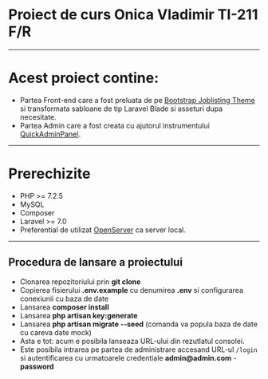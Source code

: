 # Proiect de curs Onica Vladimir TI-211 F/R

- - - - -

# Acest proiect contine:

- Partea Front-end care a fost preluata de pe [Bootstrap Joblisting Theme](https://colorlib.com/wp/template/joblisting/) si transformata sabloane de tip Laravel Blade si asseturi dupa necesitate.
- Partea Admin care a fost creata cu ajutorul instrumentului [QuickAdminPanel](https://2019.quickadminpanel.com).

---

# Prerechizite

- PHP >= 7.2.5
- MySQL
- Composer
- Laravel >= 7.0
- Preferential de utilizat [OpenServer](https://ospanel.io/) ca server local.

---

## Procedura de lansare a proiectului

- Clonarea repozitoriului prin __git clone__
- Copierea fisierului __.env.example__ cu denumirea __.env__ si configurarea conexiunii cu baza de date
- Lansarea __composer install__
- Lansarea __php artisan key:generate__
- Lansarea __php artisan migrate --seed__ (comanda va popula baza de date cu careva date mock)
- Asta e tot: acum e posibila lanseaza URL-ului din rezutlatul consolei. 
- Este posibila intrarea pe partea de administrare accesand URL-ul `/login` si autentificarea cu urmatoarele credentiale __admin@admin.com__ - __password__
